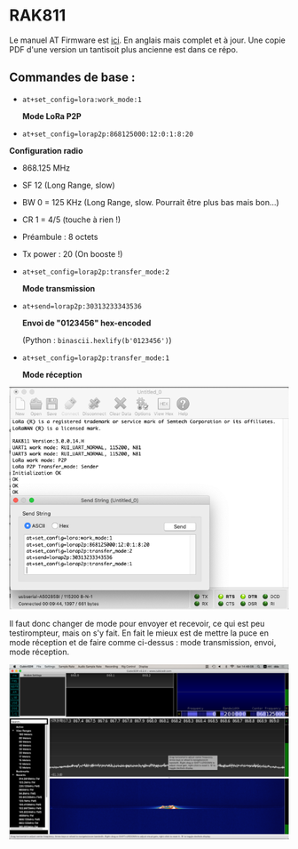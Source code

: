 # RAK811

Le manuel AT Firmware est [ici](https://docs.rakwireless.com/Product-Categories/WisDuo/RAK811-Breakout-Board/AT-Command-Manual/#lora-p2p-type-at-command). En anglais mais complet et à jour. Une copie PDF d'une version un tantisoit plus ancienne est dans ce répo.

## Commandes de base :
* `at+set_config=lora:work_mode:1`

  **Mode LoRa P2P**

* `at+set_config=lorap2p:868125000:12:0:1:8:20`

 **Configuration radio**
   * 868.125 MHz
   * SF 12 (Long Range, slow)
   * BW 0 = 125 KHz (Long Range, slow. Pourrait être plus bas mais bon...)
   * CR 1 = 4/5 (touche à rien !)
   * Préambule : 8 octets
   * Tx power : 20 (On booste !)

* `at+set_config=lorap2p:transfer_mode:2`

  **Mode transmission**

* `at+send=lorap2p:30313233343536`

  **Envoi de "0123456" hex-encoded**

   (Python : `binascii.hexlify(b'0123456')`)

* `at+set_config=lorap2p:transfer_mode:1`

  **Mode réception**

![CoolTerm](CoolTerm.png)

Il faut donc changer de mode pour envoyer et recevoir, ce qui est peu testirompteur, mais on s'y fait. En fait le mieux est de mettre la puce en mode réception et de faire comme ci-dessus : mode transmission, envoi, mode réception.

![CubicSDR](CubicSDR.png)
